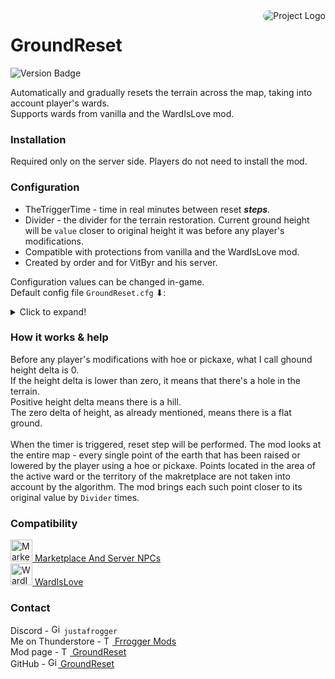 <img src="https://gcdn.thunderstore.io/live/repository/icons/Frogger-GroundReset-2.4.2.png.128x128_q95.png" align="right" alt="Project Logo" style="border-radius: 10px;">

# GroundReset

![Version Badge](https://img.shields.io/badge/version-2.4.2-green.svg)

Automatically and gradually resets the terrain across the map, taking into account player's wards.<br>
Supports wards from vanilla and the WardIsLove mod.

### Installation

Required only on the server side. Players do not need to install the mod.

### Configuration

- TheTriggerTime - time in real minutes between reset _**steps**_.
- Divider - the divider for the terrain restoration. Current ground height will be `value` closer to original
  height it was before any player's modifications.
- Compatible with protections from vanilla and the WardIsLove mod.
- Created by order and for VitByr and his server.

Configuration values can be changed in-game.<br>
Default config file `GroundReset.cfg` ⬇:
<details>
  <summary>Click to expand!</summary>

```markdown
[DO NOT TOUCH]

## [Synced with Server]

# Setting type: Single

# Default value: 0

time has passed since the last trigger = 0.3177821

[General]

## Locks client config file so it can't be modified [Synced with Server]

# Setting type: Boolean

# Default value: true

ServerConfigLock = true

## Time in minutes before reset [Synced with Server]

# Setting type: Single

# Default value: 4320

TheTriggerTime = 1

## The divider for the terrain restoration. Current value will be divided by this value. [Synced with Server]

# Setting type: Single

# Default value: 1.7

Divider = 5

## If the height is lower than this value, the terrain will be reset instantly. [Synced with Server]

# Setting type: Single

# Default value: 0.2

Min Height To Stepped Reset = 0.4

## How often elapsed time will be saved to config file. [Synced with Server]

# Setting type: Single

# Default value: 120

SavedTime Update Interval (seconds) = 120
```

</details>

### How it works & help

Before any player's modifications with hoe or pickaxe, what I call ghound height delta is 0. <br>
If the height delta is lower than zero, it means that there's a hole in the terrain.<br>
Positive height delta means there is a hill.<br>
The zero delta of height, as already mentioned, means there is a flat ground.
<br><br>
When the timer is triggered, reset step will be performed. The mod looks at the entire map - every single point of the
earth that has been raised or lowered by the player using a hoe or pickaxe. Points located in the area of the active
ward or the territory of the makretplace are not taken into account by the algorithm. The mod brings each such point
closer to its original value by `Divider` times.

### Compatibility

<a href="https://valheim.thunderstore.io/package/KGvalheim/Marketplace_And_Server_NPCs_Revamped/">
<img alt="Marketplace Logo" src="https://gcdn.thunderstore.io/live/repository/icons/KGvalheim-Marketplace_And_Server_NPCs_Revamped-9.2.2.png.128x128_q95.jpg" width="35"/> 
Marketplace And Server NPCs</a><br>
<a href="https://valheim.thunderstore.io/package/Azumatt/WardIsLove/">
<img alt="WardIsLove Logo" src="https://gcdn.thunderstore.io/live/repository/icons/Azumatt-WardIsLove-3.4.5.png.128x128_q95.png" width="35"/> 
WardIsLove</a><br>

### Contact

Discord - <img alt="GitHub Logo" src="https://freelogopng.com/images/all_img/1691730813discord-icon-png.png" width="16"/>
`justafrogger`<br>
Me on Thunderstore - <a href="https://valheim.thunderstore.io/package/Frogger/">
<img alt="Thunderstore Logo" src="https://gcdn.thunderstore.io/live/community/valheim/PNG_color_logo_only_1_transparent.png" width="14"/>
Frrogger Mods</a><br>
Mod page - <a href="https://valheim.thunderstore.io/package/Frogger/GroundReset/">
<img alt="Thunderstore Logo" src="https://gcdn.thunderstore.io/live/community/valheim/PNG_color_logo_only_1_transparent.png" width="14"/>
GroundReset</a><br>
GitHub - <a href="https://github.com/FroggerHH/GroundReset">
<img alt="GitHub Logo" src="https://github.githubassets.com/assets/pinned-octocat-093da3e6fa40.svg" width="16"/>
GroundReset</a><br>